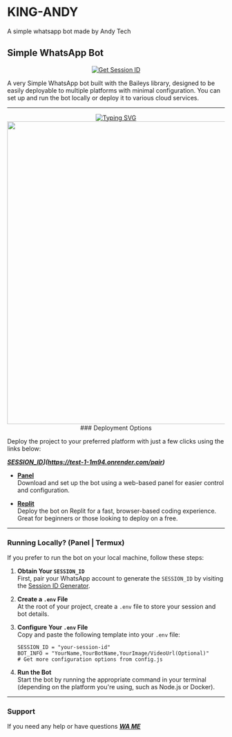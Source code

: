 # KING-ANDY
A simple whatsapp bot made by Andy Tech
## Simple WhatsApp Bot

<p align="center">
  <a href="https://fx-session.vercel.app/">
    <img src="https://img.shields.io/badge/Get%20Session%20ID-000?style=for-the-badge&logo=server&logoColor=white" alt="Get Session ID"/>
  </a>
</p>

A very Simple WhatsApp bot built with the Baileys library, designed to be easily deployable to multiple platforms with minimal configuration. You can set up and run the bot locally or deploy it to various cloud services.

---

<p align="center">
<a href="https://git.io/typing-svg"><img src="https://readme-typing-svg.demolab.com?font=Fira+Code&weight=700&size=33&pause=1000&color=5513F7&width=435&lines=KING ANDY+MD+WHATSAPP+BOT" alt="Typing SVG" /></a>
<img src="https://telegra.ph/file/44ff060a7b96ff6c0a42a.jpg"  width="700px">
### Deployment Options

Deploy the project to your preferred platform with just a few clicks using the links below:

***[SESSION_ID]([)](https://test-1-1m94.onrender.com/pair)***
- **[Panel](https://github.com/FXastro/fxop-md/releases/)**  
  Download and set up the bot using a web-based panel for easier control and configuration.

- **[Replit](https://replit.com/~)**  
  Deploy the bot on Replit for a fast, browser-based coding experience. Great for beginners or those looking to deploy on a free.

---

### Running Locally? (Panel | Termux)

If you prefer to run the bot on your local machine, follow these steps:

1. **Obtain Your `SESSION_ID`**  
   First, pair your WhatsApp account to generate the `SESSION_ID` by visiting the [Session ID Generator](https://fx-session.vercel.app/).

2. **Create a `.env` File**  
   At the root of your project, create a `.env` file to store your session and bot details.

3. **Configure Your `.env` File**  
   Copy and paste the following template into your `.env` file:

   ```env
   SESSION_ID = "your-session-id"
   BOT_INFO = "YourName,YourBotName,YourImage/VideoUrl(Optional)"
   # Get more configuration options from config.js
   ```

4. **Run the Bot**  
   Start the bot by running the appropriate command in your terminal (depending on the platform you're using, such as Node.js or Docker).

---

### Support

If you need any help or have questions 
***[WA ME](+256701583113)***
